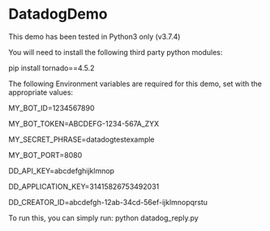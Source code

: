 # DatadogDemo
This demo has been tested in Python3 only (v3.7.4)

You will need to install the following third party python modules:

pip install tornado==4.5.2


The following Environment variables are required for this demo, set with the appropriate values:

MY_BOT_ID=1234567890

MY_BOT_TOKEN=ABCDEFG-1234-567A_ZYX

MY_SECRET_PHRASE=datadogtestexample

MY_BOT_PORT=8080

DD_API_KEY=abcdefghijklmnop

DD_APPLICATION_KEY=31415826753492031

DD_CREATOR_ID=abcdefgh-12ab-34cd-56ef-ijklmnopqrstu


To run this, you can simply run:
python datadog_reply.py
